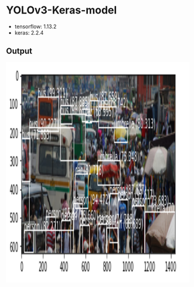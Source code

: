 # YOLOv3-Keras-model
- tensorflow:  1.13.2
- keras:  2.2.4
## Output
<img src="Yolo_on_traffic1.png" alt="YOLO on Traffic" width="500" height="600">
